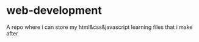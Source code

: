 # web-development
A repo where i can store my html&amp;css&amp;javascript learning files that i make after
